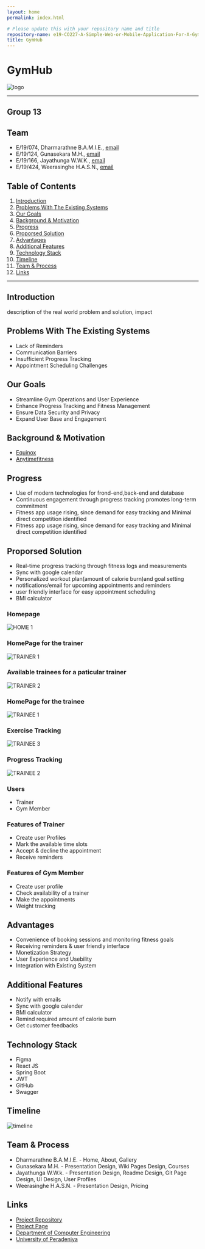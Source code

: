 ```yaml
---  
layout: home
permalink: index.html

# Please update this with your repository name and title
repository-name: e19-CO227-A-Simple-Web-or-Mobile-Application-For-A-Gym
title: GymHub   
---
```


[comment]: # "This is the standard layout for the project, but you can clean this and use your own template"

# GymHub
![logo](https://github.com/cepdnaclk/e19-CO227-A-Simple-Web-or-Mobile-Application-For-A-Gym/assets/111074993/f1c64a2a-440f-41b6-b325-4cd0a99105ce)

---

<!-- 
This is a sample image, to show how to add images to your page. To learn more options, please refer [this](https://projects.ce.pdn.ac.lk/docs/faq/how-to-add-an-image/)

![Sample Image](./images/sample.png)
 -->

## Group 13

## Team
-  E/19/074, Dharmarathne B.A.M.I.E., [email](mailto:e19074@eng.pdn.ac.lk)
-  E/19/124, Gunasekara M.H., [email](mailto:e19124@eng.pdn.ac.lk)
-  E/19/166, Jayathunga W.W.K., [email](mailto:e19166@eng.pdn.ac.lk)
-  E/19/424, Weerasinghe H.A.S.N., [email](mailto:e19424@eng.pdn.ac.lk)

## Table of Contents
1. [Introduction](#introduction)
2. [Problems With The Existing Systems](#problems_with_the_existing_systems)
3. [Our Goals](#our_goal)
4. [Background & Motivation](#background_&_motivation)
5. [Progress](#progress)
6. [Proporsed Solution](#proporsed_solution)
7. [Advantages](#advantages)
8. [Additional Features](#additional_features)
9. [Technology Stack](#technology_stack)
10. [Timeline](#timeline)
11. [Team & Process](#team_&_process)
12. [Links](#links)

---

## Introduction

 description of the real world problem and solution, impact

## Problems With The Existing Systems

- Lack of Reminders
- Communication Barriers
- Insufficient Progress Tracking
- Appointment Scheduling Challenges  

## Our Goals

- Streamline Gym Operations and User Experience
- Enhance Progress Tracking and Fitness Management
- Ensure Data Security and Privacy
- Expand User Base and Engagement     

## Background & Motivation

- [Equinox](https://www.equinox.com/)
- [Anytimefitness](https://www.anytimefitness.com/)

## Progress

- Use of modern technologies for frond-end,back-end and database
- Continuous engagement through progress tracking promotes long-term commitment
- Fitness app usage rising, since  demand  for easy tracking and Minimal direct competition identified
- Fitness app usage rising, since  demand  for easy tracking and Minimal direct competition identified

## Proporsed Solution

- Real-time progress tracking through fitness logs and measurements
- Sync with google calendar
- Personalized workout plan(amount of calorie burn)and goal setting
- notifications/email for upcoming appointments and reminders
- user friendly  interface for easy appointment scheduling
- BMI calculator

### Homepage

![HOME 1](https://github.com/cepdnaclk/e19-CO227-A-Simple-Web-or-Mobile-Application-For-A-Gym/assets/111074993/92302bf8-142e-4507-9385-b2a30e767485)

### HomePage for the trainer

![TRAINER 1](https://github.com/cepdnaclk/e19-CO227-A-Simple-Web-or-Mobile-Application-For-A-Gym/assets/111074993/ea03a3f5-a113-450b-9df1-c389ea93fe12)

### Available trainees for a paticular trainer

![TRAINER 2](https://github.com/cepdnaclk/e19-CO227-A-Simple-Web-or-Mobile-Application-For-A-Gym/assets/111074993/000488b9-3ded-40d0-821a-dc14d0d7f430)

### HomePage for the trainee

![TRAINEE 1](https://github.com/cepdnaclk/e19-CO227-A-Simple-Web-or-Mobile-Application-For-A-Gym/assets/111074993/9102de4e-9c29-40cc-a4c7-85b7a249aba3)

### Exercise Tracking

![TRAINEE 3](https://github.com/cepdnaclk/e19-CO227-A-Simple-Web-or-Mobile-Application-For-A-Gym/assets/111074993/7d439652-0934-4e0a-96aa-ec31e4a0f1c0)

### Progress Tracking

![TRAINEE 2](https://github.com/cepdnaclk/e19-CO227-A-Simple-Web-or-Mobile-Application-For-A-Gym/assets/111074993/a30950cd-c899-413e-ba77-fc8dae63bc8d)

### Users 

- Trainer
- Gym Member

### Features of Trainer

- Create user Profiles
- Mark the available time slots
- Accept & decline the appointment
- Receive reminders

### Features of Gym Member

- Create user profile
- Check availability of a trainer
- Make the appointments
- Weight tracking

## Advantages

- Convenience of booking sessions and monitoring fitness goals
- Receiving reminders & user friendly interface
- Monetization Strategy
- User Experience and Usebility
- Integration with Existing System

## Additional Features

- Notify with emails
- Sync with google calender
- BMI calculator
- Remind required amount of calorie burn
- Get customer feedbacks

## Technology Stack

- Figma
- React JS
- Spring Boot
- JWT
- GitHub
- Swagger

## Timeline

![timeline](https://github.com/cepdnaclk/e19-CO227-A-Simple-Web-or-Mobile-Application-For-A-Gym/assets/111074993/431e2952-8a2d-418f-b2c6-d24f3a8152ea)

## Team & Process

- Dharmarathne B.A.M.I.E. - Home, About, Gallery
- Gunasekara M.H.         - Presentation Design, Wiki Pages Design, Courses
- Jayathunga W.W.k.       - Presentation Design, Readme Design, Git Page Design, UI Design, User Profiles
- Weerasinghe H.A.S.N.    - Presentation Design, Pricing


## Links

- [Project Repository](https://github.com/cepdnaclk/e19-CO227-A-Simple-Web-or-Mobile-Application-For-A-Gym)
- [Project Page](https://cepdnaclk.github.io/e19-CO227-A-Simple-Web-or-Mobile-Application-For-A-Gym/)
- [Department of Computer Engineering](http://www.ce.pdn.ac.lk/)
- [University of Peradeniya](https://eng.pdn.ac.lk/)


[//]: # (Please refer this to learn more about Markdown syntax)
[//]: # (https://github.com/adam-p/markdown-here/wiki/Markdown-Cheatsheet)
